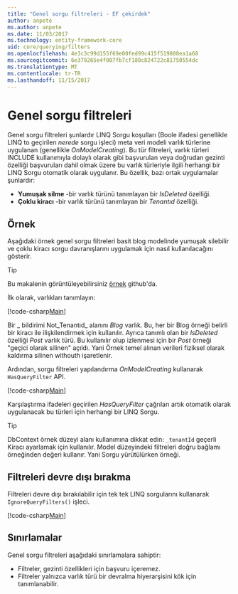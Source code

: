 ```yaml
---
title: "Genel sorgu filtreleri - EF çekirdek"
author: anpete
ms.author: anpete
ms.date: 11/03/2017
ms.technology: entity-framework-core
uid: core/querying/filters
ms.openlocfilehash: 4e3c3c99d155f69e00fed99c415f519808ea1a68
ms.sourcegitcommit: 6e379265e4f087fb7cf180c824722c81750554dc
ms.translationtype: MT
ms.contentlocale: tr-TR
ms.lasthandoff: 11/15/2017
---
```

# <a name="global-query-filters"></a>Genel sorgu filtreleri

Genel sorgu filtreleri şunlardır LINQ Sorgu koşulları (Boole ifadesi genellikle LINQ to geçirilen *nerede* sorgu işleci) meta veri modeli varlık türlerine uygulanan (genellikle *OnModelCreating*). Bu tür filtreleri, varlık türleri INCLUDE kullanımıyla dolaylı olarak gibi başvurulan veya doğrudan gezinti özelliği başvuruları dahil olmak üzere bu varlık türleriyle ilgili herhangi bir LINQ Sorgu otomatik olarak uygulanır. Bu özellik, bazı ortak uygulamalar şunlardır:

* **Yumuşak silme** -bir varlık türünü tanımlayan bir *IsDeleted* özelliği.
* **Çoklu kiracı** -bir varlık türünü tanımlayan bir *Tenantıd* özelliği.

## <a name="example"></a>Örnek

Aşağıdaki örnek genel sorgu filtreleri basit blog modelinde yumuşak silebilir ve çoklu kiracı sorgu davranışlarını uygulamak için nasıl kullanılacağını gösterir.

> [!TIP]
> Bu makalenin görüntüleyebilirsiniz [örnek](https://github.com/aspnet/EntityFrameworkCore/tree/dev/samples/QueryFilters) github'da.

İlk olarak, varlıkları tanımlayın:

[!code-csharp[Main](../../../efcore-dev/samples/QueryFilters/Program.cs#Entities)]

Bir _ bildirimi Not_Tenantıd_ alanını _Blog_ varlık. Bu, her bir Blog örneği belirli bir kiracı ile ilişkilendirmek için kullanılır. Ayrıca tanımlı olan bir _IsDeleted_ özelliği _Post_ varlık türü. Bu kullanılır olup izlenmesi için bir _Post_ örneği "geçici olarak silinen" açıldı. Yani Örnek temel alınan verileri fiziksel olarak kaldırma silinen withouth işaretlenir.

Ardından, sorgu filtreleri yapılandırma _OnModelCreating_ kullanarak ```HasQueryFilter``` API.

[!code-csharp[Main](../../../efcore-dev/samples/QueryFilters/Program.cs#Configuration)]

Karşılaştırma ifadeleri geçirilen _HasQueryFilter_ çağrıları artık otomatik olarak uygulanacak bu türleri için herhangi bir LINQ Sorgu.

> [!TIP]
> DbContext örnek düzeyi alanı kullanımına dikkat edin: ```_tenantId``` geçerli Kiracı ayarlamak için kullanılır. Model düzeyindeki filtreleri doğru bağlamı örneğinden değeri kullanır. Yani Sorgu yürütülürken örneği.

## <a name="disabling-filters"></a>Filtreleri devre dışı bırakma

Filtreleri devre dışı bırakılabilir için tek tek LINQ sorgularını kullanarak ```IgnoreQueryFilters()``` işleci.

[!code-csharp[Main](../../../efcore-dev/samples/QueryFilters/Program.cs#IgnoreFilters)]

## <a name="limitations"></a>Sınırlamalar

Genel sorgu filtreleri aşağıdaki sınırlamalara sahiptir:

* Filtreler, gezinti özellikleri için başvuru içeremez.
* Filtreler yalnızca varlık türü bir devralma hiyerarşisini kök için tanımlanabilir.
